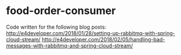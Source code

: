 # food-order-consumer

Code written for the following blog posts:
http://e4developer.com/2018/01/28/setting-up-rabbitmq-with-spring-cloud-stream/
http://e4developer.com/2018/02/05/handling-bad-messages-with-rabbitmq-and-spring-cloud-stream/
